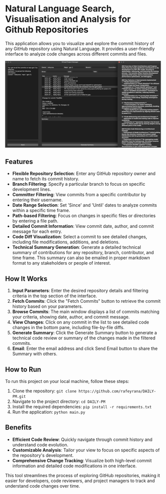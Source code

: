 # Natural Language Search, Visualisation and Analysis for Github Repositories

This application allows you to visualize and explore the commit history of any GitHub repository using Natural Language. It provides a user-friendly interface to analyze code changes across different commits and files.

![GitHub Commit History Viewer Interface](GUI.png)

## Features

- **Flexible Repository Selection**: Enter any GitHub repository owner and name to fetch its commit history.
- **Branch Filtering**: Specify a particular branch to focus on specific development lines.
- **Committer Filtering**: View commits from a specific contributor by entering their username.
- **Date Range Selection**: Set 'Since' and 'Until' dates to analyze commits within a specific time frame.
- **Path-based Filtering**: Focus on changes in specific files or directories by entering a file path.
- **Detailed Commit Information**: View commit date, author, and commit message for each entry.
- **Code Diff Visualization**: Select a commit to see detailed changes, including file modifications, additions, and deletions.
- **Technical Summary Generation**: Generate a detailed technical summary of contributions for any repository, branch, contributor, and time frame. This summary can also be emailed in proper markdown format to any stakeholders or people of interest.

## How It Works

1. **Input Parameters**: Enter the desired repository details and filtering criteria in the top section of the interface.
2. **Fetch Commits**: Click the "Fetch Commits" button to retrieve the commit history based on your parameters.
3. **Browse Commits**: The main window displays a list of commits matching your criteria, showing date, author, and commit message.
4. **View Changes**: Click on any commit in the list to see detailed code changes in the bottom pane, including file-by-file diffs.
5. **Generate Summary**: Click the Generate Summary button to generate a technical code review or summary of the changes made in the filtered commits.
6. **Email**: Enter the email address and click Send Email button to share the Summary with others.

## How to Run

To run this project on your local machine, follow these steps:

1. Clone the repository: `git clone https://github.com/rafeyrana/DAILY-PM.git`
2. Navigate to the project directory: `cd DAILY-PM`
3. Install the required dependencies: `pip install -r requirements.txt`
4. Run the application: `python main.py`

## Benefits

- **Efficient Code Review**: Quickly navigate through commit history and understand code evolution.
- **Customizable Analysis**: Tailor your view to focus on specific aspects of the repository's development.
- **Comprehensive Change Tracking**: Visualize both high-level commit information and detailed code modifications in one interface.

This tool streamlines the process of exploring GitHub repositories, making it easier for developers, code reviewers, and project managers to track and understand code changes over time.
